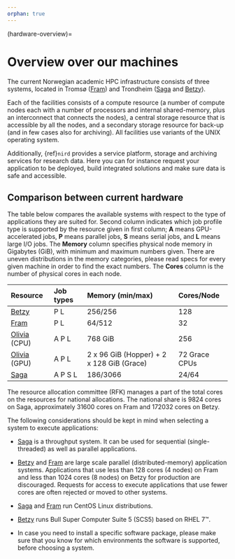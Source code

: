 ```yaml
---
orphan: true
---
```


(hardware-overview)=

# Overview over our machines

The current Norwegian academic HPC infrastructure consists of three systems, located in Tromsø ([Fram](/hpc_machines/fram.md)) and Trondheim ([Saga](/hpc_machines/saga.md) and [Betzy](/hpc_machines/betzy.md)).

Each of the facilities consists of a compute resource (a number of compute nodes each with a number of processors and internal shared-memory, plus an interconnect that connects the nodes), a central storage resource that is accessible by all the nodes, and a secondary storage resource for back-up (and in few cases also for archiving). All facilities use variants of the UNIX operating system.

Additionally, {ref}`nird` provides a service platform, storage and archiving services for research data. Here you can for instance request your application to be deployed, build integrated solutions and make sure data is safe and accessible.


## Comparison between current hardware

The table below compares the available systems with respect to the type of applications they are suited for. Second column indicates which job profile type is supported by the resource given in first column; **A** means GPU-accelerated jobs, **P** means parallel jobs, **S** means serial jobs, and **L** means large I/O jobs. 
The **Memory** column specifies physical node memory in Gigabytes (GiB), with minimum and maximum numbers given. There are uneven distributions in the memory categories, please read specs for every given machine in order to find the exact numbers. The **Cores** column is the number of physical cores in each node.

|Resource |	Job types |	Memory (min/max) |	Cores/Node |
| :------------- | :------------- | :------------- | :------------- |
| [Betzy](/hpc_machines/betzy.md) |	P L |	256/256 |	128 |
| [Fram](/hpc_machines/fram.md) |	P L |	64/512 |	32 |
| [Olivia](/hpc_machines/olivia.md) (CPU) |    A   P   L | 768 GiB |  256 |
| [Olivia](/hpc_machines/olivia.md) (GPU) |    A   P   L | 2 x 96 GiB (Hopper) + 2 x 128 GiB (Grace) |  72 Grace CPUs |
| [Saga](/hpc_machines/saga.md) |    A   P   S   L | 186/3066 |  24/64 |



The resource allocation committee (RFK) manages a part of the total cores on the resources for national allocations. The national share is 9824 cores on Saga, approximately 31600 cores on Fram and 172032 cores on Betzy.

The following considerations should be kept in mind when selecting a system to execute applications:

* [Saga](/hpc_machines/saga.md) is a throughput system. It can be used for sequential (single-threaded) as well as parallel applications.

* [Betzy](/hpc_machines/betzy.md) and [Fram](/hpc_machines/fram.md) are large scale parallel (distributed-memory) application systems.
Applications that use less than 128 cores (4 nodes) on Fram and less than 1024 cores (8 nodes) on Betzy for production are discouraged.
Requests for access to execute applications that use fewer cores are often rejected or moved to other systems.

* [Saga](/hpc_machines/saga.md) and [Fram](/hpc_machines/fram.md) run CentOS Linux distributions.

* [Betzy](/hpc_machines/betzy.md) runs Bull Super Computer Suite 5 (SCS5) based on RHEL 7™.

* In case you need to install a specific software package, please make sure that you know for which environments the software is supported, before choosing a system.
